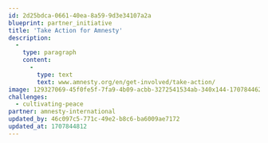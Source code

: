 ```yaml
---
id: 2d25bdca-0661-40ea-8a59-9d3e34107a2a
blueprint: partner_initiative
title: 'Take Action for Amnesty'
description:
  -
    type: paragraph
    content:
      -
        type: text
        text: www.amnesty.org/en/get-involved/take-action/
image: 129327069-45f0fe5f-7fa9-4b09-acbb-3272541534ab-340x144-1707844626.webp
challenges:
  - cultivating-peace
partner: amnesty-international
updated_by: 46c097c5-771c-49e2-b8c6-ba6009ae7172
updated_at: 1707844812
---
```

